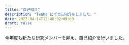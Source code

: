 ```yaml
---
title: "自己紹介"
description: "Teams にて自己紹介をしました。"
date: 2022-04-14T12:48:32+09:00
draft: false
---
```


今年度も新たな研究メンバーを迎え、自己紹介を行いました。

<!--more-->

